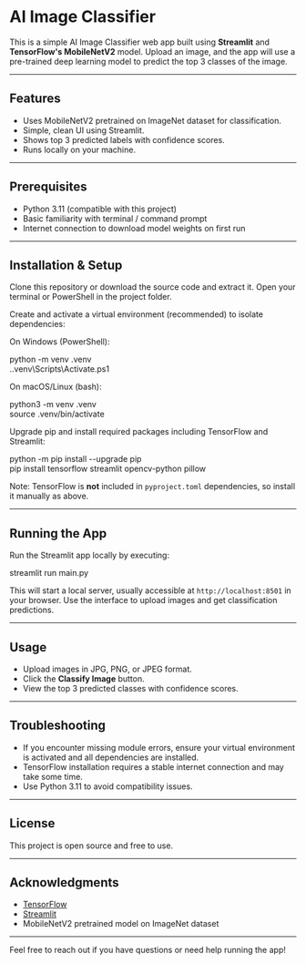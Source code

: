 # AI Image Classifier

This is a simple AI Image Classifier web app built using **Streamlit** and **TensorFlow's MobileNetV2** model. Upload an image, and the app will use a pre-trained deep learning model to predict the top 3 classes of the image.

---

## Features

- Uses MobileNetV2 pretrained on ImageNet dataset for classification.
- Simple, clean UI using Streamlit.
- Shows top 3 predicted labels with confidence scores.
- Runs locally on your machine.

---

## Prerequisites

- Python 3.11 (compatible with this project)
- Basic familiarity with terminal / command prompt
- Internet connection to download model weights on first run

---

## Installation & Setup

Clone this repository or download the source code and extract it. Open your terminal or PowerShell in the project folder.

Create and activate a virtual environment (recommended) to isolate dependencies:

On Windows (PowerShell):

python -m venv .venv  
.\.venv\Scripts\Activate.ps1  

On macOS/Linux (bash):

python3 -m venv .venv  
source .venv/bin/activate  

Upgrade pip and install required packages including TensorFlow and Streamlit:

python -m pip install --upgrade pip  
pip install tensorflow streamlit opencv-python pillow  

Note: TensorFlow is **not** included in `pyproject.toml` dependencies, so install it manually as above.

---

## Running the App

Run the Streamlit app locally by executing:

streamlit run main.py  

This will start a local server, usually accessible at `http://localhost:8501` in your browser. Use the interface to upload images and get classification predictions.

---

## Usage

- Upload images in JPG, PNG, or JPEG format.
- Click the **Classify Image** button.
- View the top 3 predicted classes with confidence scores.

---

## Troubleshooting

- If you encounter missing module errors, ensure your virtual environment is activated and all dependencies are installed.
- TensorFlow installation requires a stable internet connection and may take some time.
- Use Python 3.11 to avoid compatibility issues.

---

## License

This project is open source and free to use.

---

## Acknowledgments

- [TensorFlow](https://www.tensorflow.org/)  
- [Streamlit](https://streamlit.io/)  
- MobileNetV2 pretrained model on ImageNet dataset

---

Feel free to reach out if you have questions or need help running the app!
